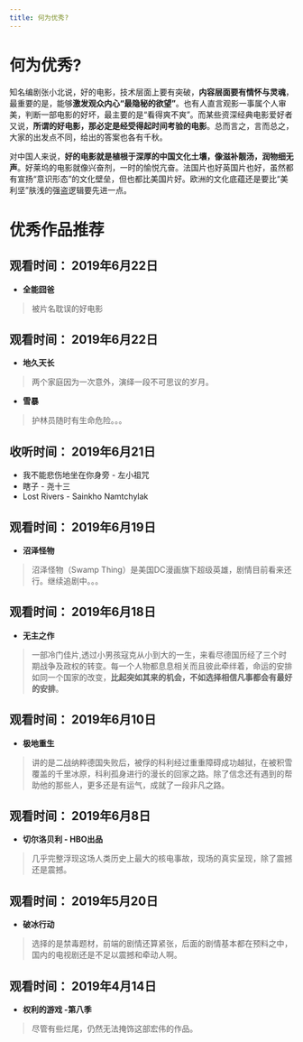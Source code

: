 ```yaml
---
title: 何为优秀?
---
```


# 何为优秀?

知名编剧张小北说，好的电影，技术层面上要有突破，**内容层面要有情怀与灵魂**，最重要的是，能够**激发观众内心“最隐秘的欲望”**。也有人直言观影一事属个人审美，判断一部电影的好坏，最主要的是“看得爽不爽”。而某些资深经典电影爱好者又说，**所谓的好电影，那必定是经受得起时间考验的电影**。总而言之，言而总之，大家的出发点不同，给出的答案也各有千秋。

对中国人来说，**好的电影就是植根于深厚的中国文化土壤，像滋补靓汤，润物细无声**。好莱坞的电影就像兴奋剂，一时的愉悦亢奋。法国片也好英国片也好，虽然都有宣扬“意识形态”的文化壁垒，但也都比美国片好。欧洲的文化底蕴还是要比“美利坚”肤浅的强盗逻辑要先进一点。

# 优秀作品推荐

## 观看时间： 2019年6月22日

- **全能囧爸** 
> 被片名耽误的好电影

## 观看时间： 2019年6月22日

- **地久天长**  
> 两个家庭因为一次意外，演绎一段不可思议的岁月。
- **雪暴**
> 护林员随时有生命危险。。。

## 收听时间： 2019年6月21日

- 我不能悲伤地坐在你身旁 - 左小祖咒
- 瞎子 - 尧十三
- Lost Rivers  - Sainkho Namtchylak

## 观看时间： 2019年6月19日

- **沼泽怪物**
> 沼泽怪物（Swamp Thing）是美国DC漫画旗下超级英雄，剧情目前看来还行。继续追剧中。。。

## 观看时间： 2019年6月18日

- **无主之作**
> 一部冷门佳片,透过小男孩寇克从小到大的一生，来看尽德国历经了三个时期战争及政权的转变。每一个人物都息息相关而且彼此牵绊着，命运的安排如同一个国家的改变，**比起突如其来的机会，不如选择相信凡事都会有最好的安排**。

## 观看时间： 2019年6月10日

- **极地重生**
> 讲的是二战纳粹德国失败后，被俘的科利经过重重障碍成功越狱，在被积雪覆盖的千里冰原，科利孤身进行的漫长的回家之路。除了信念还有遇到的帮助他的那些人，更多还是有运气，成就了一段非凡之路。

## 观看时间： 2019年6月8日

- **切尔洛贝利 - HBO出品**
> 几乎完整浮现这场人类历史上最大的核电事故，现场的真实呈现，除了震撼还是震撼。

## 观看时间： 2019年5月20日

- **破冰行动**
> 选择的是禁毒题材，前端的剧情还算紧张，后面的剧情基本都在预料之中，国内的电视剧还是不足以震撼和牵动人啊。


## 观看时间： 2019年4月14日

-  **权利的游戏 -第八季**
> 尽管有些烂尾，仍然无法掩饰这部宏伟的作品。
